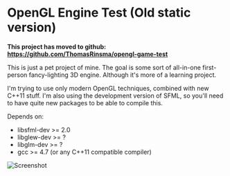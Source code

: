 # OpenGL Engine Test **(Old static version)**

**This project has moved to github: https://github.com/ThomasRinsma/opengl-game-test**

This is just a pet project of mine. The goal is some sort of
all-in-one first-person fancy-lighting 3D engine. Although
it's more of a learning project.

I'm trying to use only modern OpenGL techniques, combined
with new C++11 stuff. I'm also using the development version
of SFML, so you'll need to have quite new packages to be able
to compile this.

Depends on:

  * libsfml-dev >= 2.0
  * libglew-dev >= ?
  * libglm-dev >= ?
  * gcc >= 4.7 (or any C++11 compatible compiler)

![Screenshot](https://bitbucket.org/ThomasRinsma/opengl-game-test/raw/tip/screenshot.png)